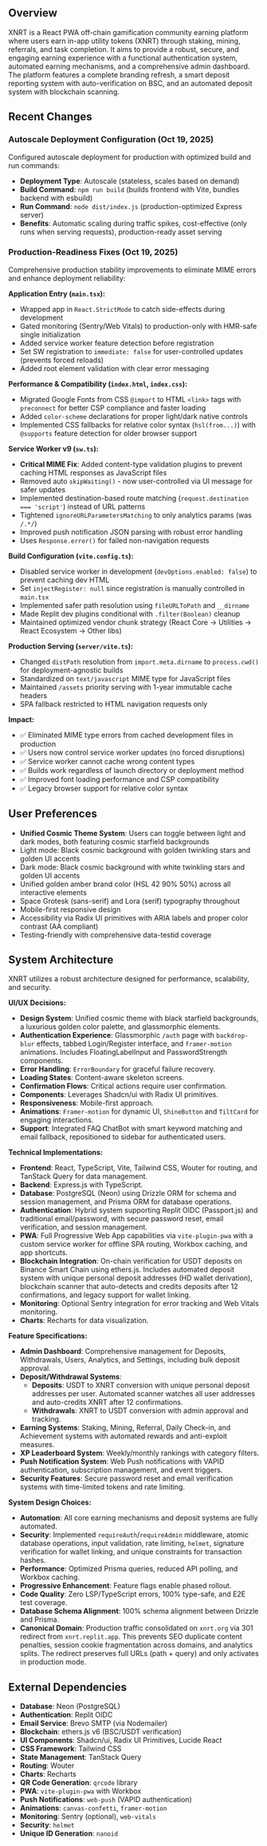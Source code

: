 ## Overview
XNRT is a React PWA off-chain gamification community earning platform where users earn in-app utility tokens (XNRT) through staking, mining, referrals, and task completion. It aims to provide a robust, secure, and engaging earning experience with a functional authentication system, automated earning mechanisms, and a comprehensive admin dashboard. The platform features a complete branding refresh, a smart deposit reporting system with auto-verification on BSC, and an automated deposit system with blockchain scanning.

## Recent Changes

### Autoscale Deployment Configuration (Oct 19, 2025)
Configured autoscale deployment for production with optimized build and run commands:
- **Deployment Type**: Autoscale (stateless, scales based on demand)
- **Build Command**: `npm run build` (builds frontend with Vite, bundles backend with esbuild)
- **Run Command**: `node dist/index.js` (production-optimized Express server)
- **Benefits**: Automatic scaling during traffic spikes, cost-effective (only runs when serving requests), production-ready asset serving

### Production-Readiness Fixes (Oct 19, 2025)
Comprehensive production stability improvements to eliminate MIME errors and enhance deployment reliability:

**Application Entry (`main.tsx`):**
- Wrapped app in `React.StrictMode` to catch side-effects during development
- Gated monitoring (Sentry/Web Vitals) to production-only with HMR-safe single initialization
- Added service worker feature detection before registration
- Set SW registration to `immediate: false` for user-controlled updates (prevents forced reloads)
- Added root element validation with clear error messaging

**Performance & Compatibility (`index.html`, `index.css`):**
- Migrated Google Fonts from CSS `@import` to HTML `<link>` tags with `preconnect` for better CSP compliance and faster loading
- Added `color-scheme` declarations for proper light/dark native controls
- Implemented CSS fallbacks for relative color syntax (`hsl(from...)`) with `@supports` feature detection for older browser support

**Service Worker v9 (`sw.ts`):**
- **Critical MIME Fix**: Added content-type validation plugins to prevent caching HTML responses as JavaScript files
- Removed auto `skipWaiting()` - now user-controlled via UI message for safer updates
- Implemented destination-based route matching (`request.destination === 'script'`) instead of URL patterns
- Tightened `ignoreURLParametersMatching` to only analytics params (was `/.*/`)
- Improved push notification JSON parsing with robust error handling
- Uses `Response.error()` for failed non-navigation requests

**Build Configuration (`vite.config.ts`):**
- Disabled service worker in development (`devOptions.enabled: false`) to prevent caching dev HTML
- Set `injectRegister: null` since registration is manually controlled in `main.tsx`
- Implemented safer path resolution using `fileURLToPath` and `__dirname`
- Made Replit dev plugins conditional with `.filter(Boolean)` cleanup
- Maintained optimized vendor chunk strategy (React Core → Utilities → React Ecosystem → Other libs)

**Production Serving (`server/vite.ts`):**
- Changed `distPath` resolution from `import.meta.dirname` to `process.cwd()` for deployment-agnostic builds
- Standardized on `text/javascript` MIME type for JavaScript files
- Maintained `/assets` priority serving with 1-year immutable cache headers
- SPA fallback restricted to HTML navigation requests only

**Impact:**
- ✅ Eliminated MIME type errors from cached development files in production
- ✅ Users now control service worker updates (no forced disruptions)
- ✅ Service worker cannot cache wrong content types
- ✅ Builds work regardless of launch directory or deployment method
- ✅ Improved font loading performance and CSP compatibility
- ✅ Legacy browser support for relative color syntax

## User Preferences
- **Unified Cosmic Theme System**: Users can toggle between light and dark modes, both featuring cosmic starfield backgrounds
- Light mode: Black cosmic background with golden twinkling stars and golden UI accents
- Dark mode: Black cosmic background with white twinkling stars and golden UI accents
- Unified golden amber brand color (HSL 42 90% 50%) across all interactive elements
- Space Grotesk (sans-serif) and Lora (serif) typography throughout
- Mobile-first responsive design
- Accessibility via Radix UI primitives with ARIA labels and proper color contrast (AA compliant)
- Testing-friendly with comprehensive data-testid coverage

## System Architecture
XNRT utilizes a robust architecture designed for performance, scalability, and security.

**UI/UX Decisions:**
- **Design System**: Unified cosmic theme with black starfield backgrounds, a luxurious golden color palette, and glassmorphic elements.
- **Authentication Experience**: Glassmorphic `/auth` page with `backdrop-blur` effects, tabbed Login/Register interface, and `framer-motion` animations. Includes FloatingLabelInput and PasswordStrength components.
- **Error Handling**: `ErrorBoundary` for graceful failure recovery.
- **Loading States**: Content-aware skeleton screens.
- **Confirmation Flows**: Critical actions require user confirmation.
- **Components**: Leverages Shadcn/ui with Radix UI primitives.
- **Responsiveness**: Mobile-first approach.
- **Animations**: `Framer-motion` for dynamic UI, `ShineButton` and `TiltCard` for engaging interactions.
- **Support**: Integrated FAQ ChatBot with smart keyword matching and email fallback, repositioned to sidebar for authenticated users.

**Technical Implementations:**
- **Frontend**: React, TypeScript, Vite, Tailwind CSS, Wouter for routing, and TanStack Query for data management.
- **Backend**: Express.js with TypeScript.
- **Database**: PostgreSQL (Neon) using Drizzle ORM for schema and session management, and Prisma ORM for database operations.
- **Authentication**: Hybrid system supporting Replit OIDC (Passport.js) and traditional email/password, with secure password reset, email verification, and session management.
- **PWA**: Full Progressive Web App capabilities via `vite-plugin-pwa` with a custom service worker for offline SPA routing, Workbox caching, and app shortcuts.
- **Blockchain Integration**: On-chain verification for USDT deposits on Binance Smart Chain using ethers.js. Includes automated deposit system with unique personal deposit addresses (HD wallet derivation), blockchain scanner that auto-detects and credits deposits after 12 confirmations, and legacy support for wallet linking.
- **Monitoring**: Optional Sentry integration for error tracking and Web Vitals monitoring.
- **Charts**: Recharts for data visualization.

**Feature Specifications:**
- **Admin Dashboard**: Comprehensive management for Deposits, Withdrawals, Users, Analytics, and Settings, including bulk deposit approval.
- **Deposit/Withdrawal Systems**:
    - **Deposits**: USDT to XNRT conversion with unique personal deposit addresses per user. Automated scanner watches all user addresses and auto-credits XNRT after 12 confirmations.
    - **Withdrawals**: XNRT to USDT conversion with admin approval and tracking.
- **Earning Systems**: Staking, Mining, Referral, Daily Check-in, and Achievement systems with automated rewards and anti-exploit measures.
- **XP Leaderboard System**: Weekly/monthly rankings with category filters.
- **Push Notification System**: Web Push notifications with VAPID authentication, subscription management, and event triggers.
- **Security Features**: Secure password reset and email verification systems with time-limited tokens and rate limiting.

**System Design Choices:**
- **Automation**: All core earning mechanisms and deposit systems are fully automated.
- **Security**: Implemented `requireAuth`/`requireAdmin` middleware, atomic database operations, input validation, rate limiting, `helmet`, signature verification for wallet linking, and unique constraints for transaction hashes.
- **Performance**: Optimized Prisma queries, reduced API polling, and Workbox caching.
- **Progressive Enhancement**: Feature flags enable phased rollout.
- **Code Quality**: Zero LSP/TypeScript errors, 100% type-safe, and E2E test coverage.
- **Database Schema Alignment**: 100% schema alignment between Drizzle and Prisma.
- **Canonical Domain**: Production traffic consolidated on `xnrt.org` via 301 redirect from `xnrt.replit.app`. This prevents SEO duplicate content penalties, session cookie fragmentation across domains, and analytics splits. The redirect preserves full URLs (path + query) and only activates in production mode.

## External Dependencies
- **Database**: Neon (PostgreSQL)
- **Authentication**: Replit OIDC
- **Email Service**: Brevo SMTP (via Nodemailer)
- **Blockchain**: ethers.js v6 (BSC/USDT verification)
- **UI Components**: Shadcn/ui, Radix UI Primitives, Lucide React
- **CSS Framework**: Tailwind CSS
- **State Management**: TanStack Query
- **Routing**: Wouter
- **Charts**: Recharts
- **QR Code Generation**: `qrcode` library
- **PWA**: `vite-plugin-pwa` with Workbox
- **Push Notifications**: `web-push` (VAPID authentication)
- **Animations**: `canvas-confetti`, `framer-motion`
- **Monitoring**: Sentry (optional), `web-vitals`
- **Security**: `helmet`
- **Unique ID Generation**: `nanoid`